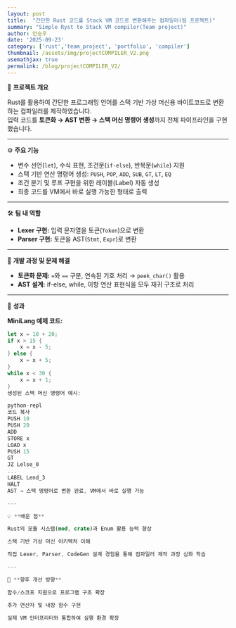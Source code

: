 ```yaml
---
layout: post
title:  "간단한 Rust 코드를 Stack VM 코드로 변환해주는 컴파일러(팀 프로젝트)"
summary: "Simple Ryst to Stack VM compiler(Team project)"
author: 안승우
date: '2025-09-23'
category: ['rust','team_project', 'portfolio', 'compiler']
thumbnail: /assets/img/projectCOMPILER_V2.png
usemathjax: true
permalink: /blog/projectCOMPILER_V2/
---
```


📝 **프로젝트 개요**

Rust를 활용하여 간단한 프로그래밍 언어를 스택 기반 가상 머신용 바이트코드로 변환하는 컴파일러를 제작하였습니다.  
입력 코드를 **토큰화 → AST 변환 → 스택 머신 명령어 생성**까지 전체 파이프라인을 구현했습니다.  

---

⚙️ **주요 기능**

- 변수 선언(`let`), 수식 표현, 조건문(`if-else`), 반복문(`while`) 지원  
- 스택 기반 연산 명령어 생성: `PUSH`, `POP`, `ADD`, `SUB`, `GT`, `LT`, `EQ`  
- 조건 분기 및 루프 구현을 위한 레이블(Label) 자동 생성  
- 최종 코드를 VM에서 바로 실행 가능한 형태로 출력  

---

🛠️ **팀 내 역할**

- **Lexer 구현:** 입력 문자열을 토큰(`Token`)으로 변환  
- **Parser 구현:** 토큰을 AST(`Stmt`, `Expr`)로 변환  

---

🧩 **개발 과정 및 문제 해결**

- **토큰화 문제:** `=`와 `==` 구분, 연속된 기호 처리 → `peek_char()` 활용  
- **AST 설계:** if-else, while, 이항 연산 표현식을 모두 재귀 구조로 처리   

---

🚀 **성과**

**MiniLang 예제 코드:**

```rust
let x = 10 + 20;
if x > 15 {
    x = x - 5;
} else {
    x = x + 5;
}
while x < 30 {
    x = x + 1;
}
생성된 스택 머신 명령어 예시:

python-repl
코드 복사
PUSH 10
PUSH 20
ADD
STORE x
LOAD x
PUSH 15
GT
JZ Lelse_0
...
LABEL Lend_3
HALT
AST → 스택 명령어로 변환 완료, VM에서 바로 실행 가능

---

💡 **배운 점**

Rust의 모듈 시스템(mod, crate)과 Enum 활용 능력 향상

스택 기반 가상 머신 아키텍처 이해

직접 Lexer, Parser, CodeGen 설계 경험을 통해 컴파일러 제작 과정 심화 학습

---

📌 **향후 개선 방향**

함수/스코프 지원으로 프로그램 구조 확장

추가 연산자 및 내장 함수 구현

실제 VM 인터프리터와 통합하여 실행 환경 확장